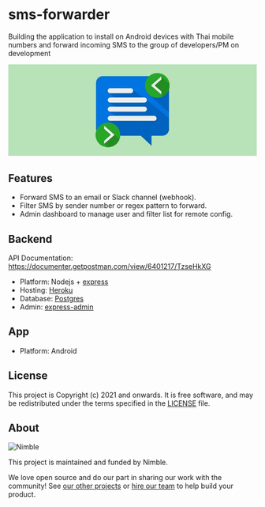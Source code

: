 # sms-forwarder

Building the application to install on Android devices with Thai mobile numbers and forward incoming SMS to the group of developers/PM on development

![Nimble](/.github/banner.jpg)

## Features

- Forward SMS to an email or Slack channel (webhook).
- Filter SMS by sender number or regex pattern to forward.
- Admin dashboard to manage user and filter list for remote config.

## Backend

API Documentation: https://documenter.getpostman.com/view/6401217/TzseHkXG

- Platform: Nodejs + [express](http://expressjs.com/)
- Hosting: [Heroku](https://nimble-sms-forwarder.herokuapp.com)
- Database: [Postgres](https://addons-sso.heroku.com/apps/4102a673-6a21-48b3-bd2b-dcdaef05916d/addons/5e97d337-aa08-4af5-bd4b-a9b2b2eec0b6)
- Admin: [express-admin](https://simov.github.io/express-admin/)

## App

- Platform: Android

## License

This project is Copyright (c) 2021 and onwards. It is free software,
and may be redistributed under the terms specified in the [LICENSE] file.

[LICENSE]: /LICENSE

## About

![Nimble](https://assets.nimblehq.co/logo/dark/logo-dark-text-160.png)

This project is maintained and funded by Nimble.

We love open source and do our part in sharing our work with the community!
See [our other projects][community] or [hire our team][hire] to help build your product.

[community]: https://github.com/nimblehq
[hire]: https://nimblehq.co/
